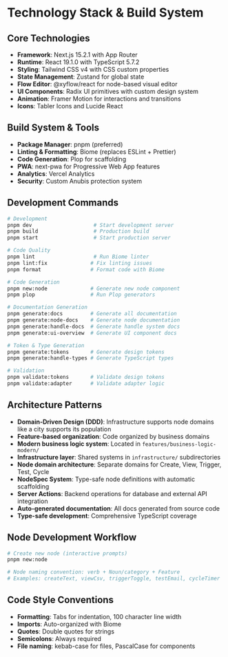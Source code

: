 # Technology Stack & Build System

## Core Technologies

- **Framework**: Next.js 15.2.1 with App Router
- **Runtime**: React 19.1.0 with TypeScript 5.7.2
- **Styling**: Tailwind CSS v4 with CSS custom properties
- **State Management**: Zustand for global state
- **Flow Editor**: @xyflow/react for node-based visual editor
- **UI Components**: Radix UI primitives with custom design system
- **Animation**: Framer Motion for interactions and transitions
- **Icons**: Tabler Icons and Lucide React

## Build System & Tools

- **Package Manager**: pnpm (preferred)
- **Linting & Formatting**: Biome (replaces ESLint + Prettier)
- **Code Generation**: Plop for scaffolding
- **PWA**: next-pwa for Progressive Web App features
- **Analytics**: Vercel Analytics
- **Security**: Custom Anubis protection system

## Development Commands

```bash
# Development
pnpm dev                    # Start development server
pnpm build                  # Production build
pnpm start                  # Start production server

# Code Quality
pnpm lint                   # Run Biome linter
pnpm lint:fix              # Fix linting issues
pnpm format                # Format code with Biome

# Code Generation
pnpm new:node              # Generate new node component
pnpm plop                  # Run Plop generators

# Documentation Generation
pnpm generate:docs         # Generate all documentation
pnpm generate:node-docs    # Generate node documentation
pnpm generate:handle-docs  # Generate handle system docs
pnpm generate:ui-overview  # Generate UI component docs

# Token & Type Generation
pnpm generate:tokens       # Generate design tokens
pnpm generate:handle-types # Generate TypeScript types

# Validation
pnpm validate:tokens       # Validate design tokens
pnpm validate:adapter      # Validate adapter logic
```

## Architecture Patterns

- **Domain-Driven Design (DDD)**: Infrastructure supports node domains like a city supports its population
- **Feature-based organization**: Code organized by business domains
- **Modern business logic system**: Located in `features/business-logic-modern/`
- **Infrastructure layer**: Shared systems in `infrastructure/` subdirectories
- **Node domain architecture**: Separate domains for Create, View, Trigger, Test, Cycle
- **NodeSpec System**: Type-safe node definitions with automatic scaffolding
- **Server Actions**: Backend operations for database and external API integration
- **Auto-generated documentation**: All docs generated from source code
- **Type-safe development**: Comprehensive TypeScript coverage

## Node Development Workflow

```bash
# Create new node (interactive prompts)
pnpm new:node

# Node naming convention: verb + Noun/category + Feature
# Examples: createText, viewCsv, triggerToggle, testEmail, cycleTimer
```

## Code Style Conventions

- **Formatting**: Tabs for indentation, 100 character line width
- **Imports**: Auto-organized with Biome
- **Quotes**: Double quotes for strings
- **Semicolons**: Always required
- **File naming**: kebab-case for files, PascalCase for components